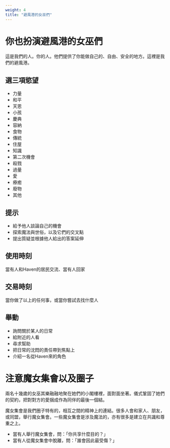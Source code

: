 ```yaml
---
weight: 4
title: "避風港的女巫們"
---
```


# 你也扮演避風港的女巫們

這是我們的人。你的人。他們提供了你能做自己的、自由、安全的地方。這裡是我們的避風港。

## 選三項慾望

- 力量
- 和平
- 天恩
- 小孩
- 慶典
- 容納
- 食物
- 傳統
- 住屋
- 知識
- 第二次機會
- 殺戮
- 過量
- 愛
- 療癒
- 廢物
- 其他

## 提示

- 給予他人談論自己的機會
- 探索魔法與世俗，以及它們的交叉點
- 提出質疑並根據他人給出的答案延伸

## 使用時刻

當有人和Haven的居民交流、當有人回家

## 交易時刻

當你做了以上的任何事，或當你嘗試去找什麼人

## 舉動

- 詢問關於某人的日常
- 給附近的人看
- 尋求幫助
- 把日常的沈悶的責任帶到焦點上
- 介紹一名從Haven來的角色

# 注意魔女集會以及圈子

兩名十幾歲的女巫其樂融融地聚在她們的小閣樓裡，面對面坐著。儀式鞏固了她們的契約，把對對方的愛捆成作為同伴的最後一個結。

魔女集會是我們圈子特有的，相互之間的精神上的連結。很多人會和家人、朋友，或同盟，舉行魔女集會。一些魔女集會是涉及魔法的，亦有很多是建立在共識和尊重之上。

- 當有人舉行魔女集會，問：「你共享什麼目的？」
- 當有人從魔女集會中脫離，問：「誰會因此最受傷？」
